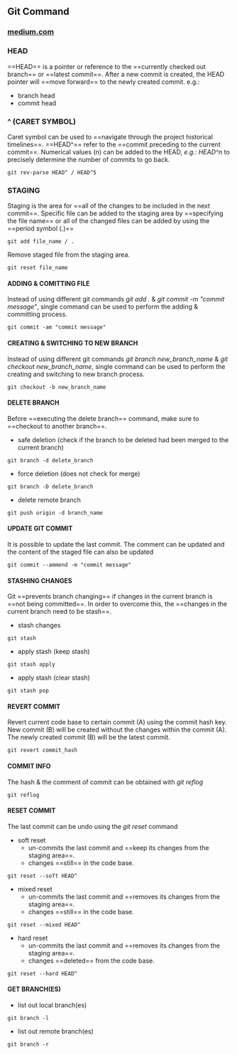 ## Git Command
### [medium.com](https://levelup.gitconnected.com/10-must-know-git-commands-for-software-engineers-ffc6687d6dfd)

### HEAD
==HEAD== is a pointer or reference to the ==currently checked out branch== or ==latest commit==. After a new commit is created, the HEAD pointer will ==move forward== to the newly created commit.
e.g.:
- branch head
- commit head
### ^ (CARET SYMBOL)
Caret symbol can be used to ==navigate through the project historical timelines==. ==HEAD^== refer to the ==commit preceding to the current commit==. Numerical values (n) can be added to the HEAD, *e.g.: HEAD^n* to precisely determine the number of commits to go back.
```git
git rev-parse HEAD^ / HEAD^5
```
### STAGING
Staging is the area for ==all of the changes to be included in the next commit==. Specific file can be added to the staging area by ==specifying the file name== or all of the changed files can be added by using the ==period symbol (.)==
```git
git add file_name / .
```
Remove staged file from the staging area.
```git
git reset file_name
```
#### ADDING & COMITTING FILE
Instead of using different git commands *git add .* & *git commit -m "commit message"*, single command can be used to perform the adding & committing process.
```git
git commit -am "commit message"
```
#### CREATING & SWITCHING TO NEW BRANCH
Instead of using different git commands *git branch new_branch_name* & *git checkout new_branch_name*, single command can be used to perform the creating and switching to new branch process.
```git
git checkout -b new_branch_name
```
#### DELETE BRANCH
Before ==executing the delete branch== command, make sure to ==checkout to another branch==.
- safe deletion (check if the branch to be deleted had been merged to the current branch)
```git
git branch -d delete_branch
```
- force deletion (does not check for merge)
```git
git branch -D delete_branch
```
- delete remote branch
```git
git push origin -d branch_name
```
#### UPDATE GIT COMMIT
It is possible to update the last commit. The comment can be updated and the content of the staged file can also be updated
```git
git commit --ammend -m "commit message"
```
#### STASHING CHANGES
Git ==prevents branch changing== if changes in the current branch is ==not being committed==. In order to overcome this, the ==changes in the current branch need to be stash==.
- stash changes
```git
git stash
```
- apply stash (keep stash)
```git
git stash apply
```
- apply stash (clear stash)
```git
git stash pop
```
#### REVERT COMMIT
Revert current code base to certain commit (A) using the commit hash key. New commit (B) will be created without the changes within the commit (A). The newly created commit (B) will be the latest commit.
```git
git revert commit_hash
```
#### COMMIT INFO
The hash & the comment of commit can be obtained with *git reflog*
```git
git reflog
```
#### RESET COMMIT
The last commit can be undo using the *git reset* command
- soft reset
	- un-commits the last commit and ==keep its changes from the staging area==.
	- changes ==still== in the code base.
```git
git reset --soft HEAD^
```
- mixed reset
	- un-commits the last commit and ==removes its changes from the staging area==.
	- changes ==still== in the code base.
```git
git reset --mixed HEAD^
```
- hard reset
	- un-commits the last commit and ==removes its changes from the staging area==.
	- changes ==deleted== from the code base.
```git
git reset --hard HEAD^
```
#### GET BRANCH(ES)
- list out local branch(es)
```git
git branch -l
```
- list out remote branch(es)
```git
git branch -r
```
